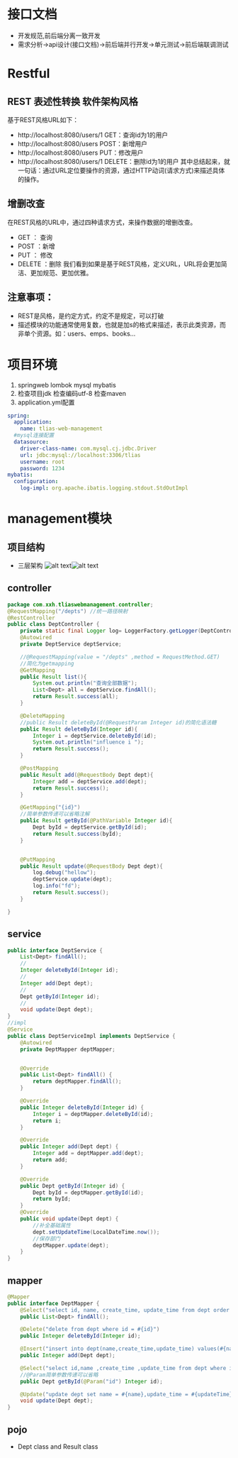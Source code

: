 # 接口文档
- 开发规范,前后端分离一致开发
- 需求分析->api设计(接口文档)->前后端并行开发->单元测试->前后端联调测试

# Restful
## REST 表述性转换 软件架构风格
基于REST风格URL如下：
- http://localhost:8080/users/1       GET：查询id为1的用户
- http://localhost:8080/users          POST：新增用户
- http://localhost:8080/users          PUT：修改用户
- http://localhost:8080/users/1       DELETE：删除id为1的用户
其中总结起来，就一句话：通过URL定位要操作的资源，通过HTTP动词(请求方式)来描述具体的操作。

## 增删改查
在REST风格的URL中，通过四种请求方式，来操作数据的增删改查。 
- GET ：  查询
- POST ：新增
- PUT ：  修改
- DELETE ：删除
我们看到如果是基于REST风格，定义URL，URL将会更加简洁、更加规范、更加优雅。
## 注意事项：
- REST是风格，是约定方式，约定不是规定，可以打破
- 描述模块的功能通常使用复数，也就是加s的格式来描述，表示此类资源，而非单个资源。如：users、emps、books…

# 项目环境
1. springweb lombok mysql mybatis
2. 检查项目jdk 检查编码utf-8 检查maven
3. application.yml配置
```yml
spring:
  application:
    name: tlias-web-management
  #mysql连接配置
  datasource:
    driver-class-name: com.mysql.cj.jdbc.Driver
    url: jdbc:mysql://localhost:3306/tlias
    username: root
    password: 1234
mybatis:
  configuration:
    log-impl: org.apache.ibatis.logging.stdout.StdOutImpl
```

# management模块
## 项目结构
- 三层架构
![alt text](image.png)![alt text](image-1.png)


## controller
```java
package com.xxh.tliaswebmanagement.controller;
@RequestMapping("/depts") //统一路径映射
@RestController
public class DeptController {
    private static final Logger log= LoggerFactory.getLogger(DeptController.class);
    @Autowired
    private DeptService deptService;

    //@RequestMapping(value = "/depts" ,method = RequestMethod.GET)
    //简化为getmapping
    @GetMapping
    public Result list(){
        System.out.println("查询全部数据");
        List<Dept> all = deptService.findAll();
        return Result.success(all);
    }

    @DeleteMapping
    //public Result deleteById(@RequestParam Integer id)的简化语法糖
    public Result deleteById(Integer id){
        Integer i = deptService.deleteById(id);
        System.out.println("influence i ");
        return Result.success();
    }

    @PostMapping
    public Result add(@RequestBody Dept dept){
        Integer add = deptService.add(dept);
        return Result.success();
    }

    @GetMapping("{id}")
    //简单参数传递可以省略注解
    public Result getById(@PathVariable Integer id){
        Dept byId = deptService.getById(id);
        return Result.success(byId);
    }


    @PutMapping
    public Result update(@RequestBody Dept dept){
        log.debug("hellow");
        deptService.update(dept);
        log.info("fd");
        return Result.success();
    }

}
```

## service
```java
public interface DeptService {
    List<Dept> findAll();
    //
    Integer deleteById(Integer id);
    //
    Integer add(Dept dept);
    //
    Dept getById(Integer id);
    //
    void update(Dept dept);
}
//impl
@Service
public class DeptServiceImpl implements DeptService {
    @Autowired
    private DeptMapper deptMapper;


    @Override
    public List<Dept> findAll() {
        return deptMapper.findAll();
    }

    @Override
    public Integer deleteById(Integer id) {
        Integer i = deptMapper.deleteById(id);
        return i;
    }

    @Override
    public Integer add(Dept dept) {
        Integer add = deptMapper.add(dept);
        return add;
    }

    @Override
    public Dept getById(Integer id) {
        Dept byId = deptMapper.getById(id);
        return byId;
    }
    @Override
    public void update(Dept dept) {
        //补全基础属性
        dept.setUpdateTime(LocalDateTime.now());
        //保存部门
        deptMapper.update(dept);
    }
}
```

## mapper
```java
@Mapper
public interface DeptMapper {
    @Select("select id, name, create_time, update_time from dept order by update_time desc;")
    public List<Dept> findAll();

    @Delete("delete from dept where id = #{id}")
    public Integer deleteById(Integer id);

    @Insert("insert into dept(name,create_time,update_time) values(#{name},#{createTime},#{updateTime})")
    public Integer add(Dept dept);

    @Select("select id,name ,create_time ,update_time from dept where id=#{id}")
    //@Param简单参数传递可以省略
    public Dept getById(@Param("id") Integer id);

    @Update("update dept set name = #{name},update_time = #{updateTime} where id = #{id}")
    void update(Dept dept);
}

```

## pojo
- Dept class and Result class

# 




